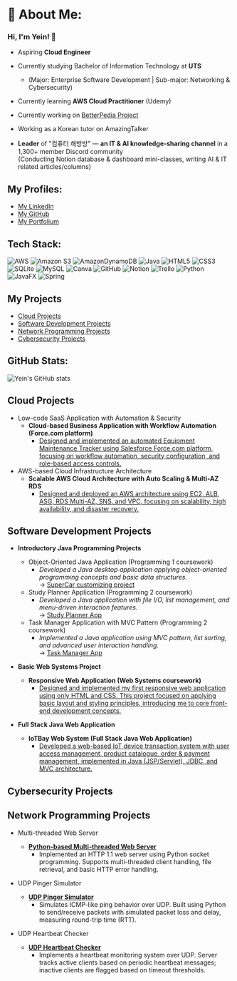 # 💫 About Me:
### Hi, I'm Yein! 👋

- Aspiring **Cloud Engineer** <br/> 
- Currently studying Bachelor of Information Technology at **UTS**  <br/>
  - (Major: Enterprise Software Development | Sub-major: Networking & Cybersecurity)  <br/>
- Currently learning **AWS Cloud Practitioner** (Udemy) <br/>
- Currently working on [BetterPedia Project](https://github.com/YeinJeong131/ASD) <br/>

- Working as a Korean tutor on AmazingTalker  <br/>
- **Leader** of "컴퓨터 해방방" — **an IT & AI knowledge-sharing channel** in a 1,300+ member Discord community  <br/>
(Conducting Notion database & dashboard mini-classes, writing AI & IT related articles/columns) <br/>


##  My Profiles:
- [My LinkedIn](https://www.linkedin.com/in/yein-jeong-953b60303/)  <br/>
- [My GitHub](https://github.com/YeinJeong131)  <br/>
- [My Portfolium](https://portfolium.com.au/YeinJeong/portfolio)<br/>



## Tech Stack:
![AWS](https://img.shields.io/badge/AWS-%23FF9900.svg?style=for-the-badge&logo=amazon-aws&logoColor=white) ![Amazon S3](https://img.shields.io/badge/Amazon%20S3-FF9900?style=for-the-badge&logo=amazons3&logoColor=white)  ![AmazonDynamoDB](https://img.shields.io/badge/Amazon%20DynamoDB-4053D6?style=for-the-badge&logo=Amazon%20DynamoDB&logoColor=white) ![Java](https://img.shields.io/badge/java-%23ED8B00.svg?style=for-the-badge&logo=openjdk&logoColor=white) ![HTML5](https://img.shields.io/badge/html5-%23E34F26.svg?style=for-the-badge&logo=html5&logoColor=white) ![CSS3](https://img.shields.io/badge/css3-%231572B6.svg?style=for-the-badge&logo=css3&logoColor=white)  ![SQLite](https://img.shields.io/badge/sqlite-%2307405e.svg?style=for-the-badge&logo=sqlite&logoColor=white) ![MySQL](https://img.shields.io/badge/mysql-4479A1.svg?style=for-the-badge&logo=mysql&logoColor=white) ![Canva](https://img.shields.io/badge/Canva-%2300C4CC.svg?style=for-the-badge&logo=Canva&logoColor=white) ![GitHub](https://img.shields.io/badge/github-%23121011.svg?style=for-the-badge&logo=github&logoColor=white) ![Notion](https://img.shields.io/badge/Notion-%23000000.svg?style=for-the-badge&logo=notion&logoColor=white) ![Trello](https://img.shields.io/badge/Trello-%23026AA7.svg?style=for-the-badge&logo=Trello&logoColor=white) ![Python](https://img.shields.io/badge/python-3670A0?style=for-the-badge&logo=python&logoColor=ffdd54)   ![JavaFX](https://img.shields.io/badge/javafx-%23FF0000.svg?style=for-the-badge&logo=javafx&logoColor=white) ![Spring](https://img.shields.io/badge/spring-%236DB33F.svg?style=for-the-badge&logo=spring&logoColor=white)

## My Projects
- [Cloud Projects](#cloud-projects)
- [Software Development Projects](#soft-dev-projects)
- [Network Programming Projects](#net-projects)
- [Cybersecurity Projects](#cybersec-projects)



## GitHub Stats:
![Yein's GitHub stats](https://github-readme-stats.vercel.app/api?username=YeinJeong131&show_icons=true&theme=radical)

<h2 id="cloud-projects">Cloud Projects </h2>

- Low-code SaaS Application with Automation & Security  
  - <b>Cloud-based Business Application with Workflow Automation (Force.com platform)</b>  
    - [Designed and implemented an automated Equipment Maintenance Tracker using Salesforce Force.com platform, focusing on workflow automation, security configuration, and role-based access controls.](https://github.com/YeinJeong131/Workflow-Automation-App-ForceCom)
- AWS-based Cloud Infrastructure Architecture  
  - <b>Scalable AWS Cloud Architecture with Auto Scaling & Multi-AZ RDS</b>  
    - [Designed and deployed an AWS architecture using EC2, ALB, ASG, RDS Multi-AZ, SNS, and VPC, focusing on scalability, high availability, and disaster recovery.](https://github.com/your-repo-link)

<h2 id="soft-dev-projects">Software Development Projects </h2>

- **Introductory Java Programming Projects**
  - Object-Oriented Java Application (Programming 1 coursework)  
    - _Developed a Java desktop application applying object-oriented programming concepts and basic data structures._  
        → [SuperCar customizing project](https://github.com/YeinJeong131/SuperCarCustomizationApp)
  - Study Planner Application (Programming 2 coursework) 
    - _Developed a Java application with file I/O, list management, and menu-driven interaction features._  
        → [Study Planner App](https://github.com/YeinJeong131/StudyPlannerApp)
  - Task Manager Application with MVC Pattern (Programming 2 coursework)  
    - _Implemented a Java application using MVC pattern, list sorting, and advanced user interaction handling._  
        → [Task Manager App](https://github.com/YeinJeong131/TaskManagerApp)
    
- **Basic Web Systems Project**  
  - <b>Responsive Web Application (Web Systems coursework)</b>  
    - [Designed and implemented my first responsive web application using only HTML and CSS. This project focused on applying basic layout and styling principles, introducing me to core front-end development concepts.](https://github.com/YeinJeong131/MyFirstWebsite)

      
- **Full Stack Java Web Application**  
  - <b>IoTBay Web System (Full Stack Java Web Application)</b>  
    - [Developed a web-based IoT device transaction system with user access management, product catalogue, order & payment management, implemented in Java (JSP/Servlet), JDBC, and MVC architecture.](https://github.com/your-repo-link)

<h2 id="cybersec-projects"> Cybersecurity Projects </h2>

<h2 id="net-projects"> Network Programming Projects</h2>

- Multi-threaded Web Server  
  - <b>[Python-based Multi-threaded Web Server](https://github.com/YeinJeong131/Multithreaded-WebServer-Python)</b>  
    - Implemented an HTTP 1.1 web server using Python socket programming. Supports multi-threaded client handling, file retrieval, and basic HTTP error handling.

- UDP Pinger Simulator  
  - <b>[UDP Pinger Simulator](https://github.com/YeinJeong131/UDP-Pinger-Simulator)</b>  
    - Simulates ICMP-like ping behavior over UDP. Built using Python to send/receive packets with simulated packet loss and delay, measuring round-trip time (RTT).

- UDP Heartbeat Checker  
  - <b>[UDP Heartbeat Checker](https://github.com/YeinJeong131/UDP-Heartbeat-Checker)</b>  
    - Implements a heartbeat monitoring system over UDP. Server tracks active clients based on periodic heartbeat messages; inactive clients are flagged based on timeout thresholds.


